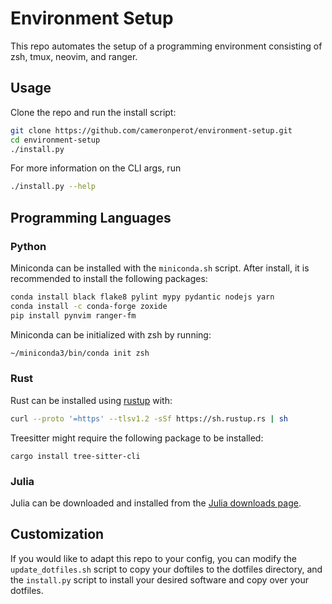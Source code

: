 # Environment Setup
This repo automates the setup of a programming environment consisting of zsh, tmux, neovim, and ranger.

## Usage
Clone the repo and run the install script:
```bash
git clone https://github.com/cameronperot/environment-setup.git
cd environment-setup
./install.py
```
For more information on the CLI args, run
```bash
./install.py --help
```

## Programming Languages
### Python
Miniconda can be installed with the `miniconda.sh` script.
After install, it is recommended to install the following packages:
```bash
conda install black flake8 pylint mypy pydantic nodejs yarn
conda install -c conda-forge zoxide
pip install pynvim ranger-fm
```

Miniconda can be initialized with zsh by running:
```bash
~/miniconda3/bin/conda init zsh
```

### Rust
Rust can be installed using [rustup](https://rustup.rs/) with:
```bash
curl --proto '=https' --tlsv1.2 -sSf https://sh.rustup.rs | sh
```

Treesitter might require the following package to be installed:
```
cargo install tree-sitter-cli
```

### Julia
Julia can be downloaded and installed from the [Julia downloads page](https://julialang.org/downloads/).

## Customization
If you would like to adapt this repo to your config, you can modify the `update_dotfiles.sh` script to copy your doftiles to the dotfiles directory, and the `install.py` script to install your desired software and copy over your dotfiles.
